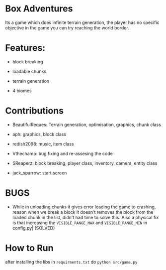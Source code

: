 # Box Adventures
Its a game which does infinite terrain generation, the player has no specific objective in the game you can try reaching the world border.



# Features:

+ block breaking

+ loadable chunks

+ terrain generation

+ 4 biomes



# Contributions

+ BeautifulReques: Terrain generation, optimisation, graphics, chunk class

+ aph: graphics, block class

+ redish2098: music, item class

+ Vthechamp: bug fixing and re-assesing the code

+ SReaperz: block breaking, player class, inventory, camera, entity class

+ jack_sparrow: start screen



# BUGS

+ While in unloading chunks it gives error leading the game to crashing, reason when we break a block it doesn't removes the block from the loaded chunk in the list, didn't had time to solve this. Also a physical fix is that increasing the `VISIBLE_RANGE_MAX` and `VISIBLE_RANGE_MIN` in config.py| (SOLVED)



# How to Run

after installing the libs in `requirments.txt` do `python src/game.py`
